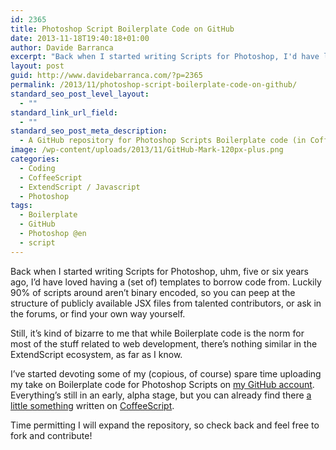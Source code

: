 ```yaml
---
id: 2365
title: Photoshop Script Boilerplate Code on GitHub
date: 2013-11-18T19:40:18+01:00
author: Davide Barranca
excerpt: "Back when I started writing Scripts for Photoshop, I'd have loved having Boilerplate code to borrow and learn from. I've put a repository on GitHub with my take on that - still in early, alpha stage but some CoffeeScript stuff is there, ready to be forked: feel free to contribute!"
layout: post
guid: http://www.davidebarranca.com/?p=2365
permalink: /2013/11/photoshop-script-boilerplate-code-on-github/
standard_seo_post_level_layout:
  - ""
standard_link_url_field:
  - ""
standard_seo_post_meta_description:
  - A GitHub repository for Photoshop Scripts Boilerplate code (in CoffeeScript, and ExtendScript / Javascript)
image: /wp-content/uploads/2013/11/GitHub-Mark-120px-plus.png
categories:
  - Coding
  - CoffeeScript
  - ExtendScript / Javascript
  - Photoshop
tags:
  - Boilerplate
  - GitHub
  - Photoshop @en
  - script
---
```

<div class="pf-content">
  <p>
    Back when I started writing Scripts for Photoshop, uhm, five or six years ago, I&#8217;d have loved having a (set of) templates to borrow code from. Luckily 90% of scripts around aren&#8217;t binary encoded, so you can peep at the structure of publicly available JSX files from talented contributors, or ask in the forums, or find your own way yourself.
  </p>

  <p>
    Still, it&#8217;s kind of bizarre to me that while Boilerplate code is the norm for most of the stuff related to web development, there&#8217;s nothing similar in the <span itemprop="mentions">ExtendScript</span> ecosystem, as far as I know.
  </p>

  <p>
    I&#8217;ve started devoting some of my (copious, of course) spare time uploading my take on <span itemprop="about">Boilerplate code for Photoshop Scripts on <a title="Davide Barranca on GitHub" href="https://github.com/undavide" target="_blank">my GitHub account</a></span>. Everything&#8217;s still in an early, alpha stage, but you can already find there <a title="PS Script Boilerplate" href="https://github.com/undavide/PS-Script-Boilerplate" target="_blank" itemprop="url">a little something</a> written on <a title="CoffeeScript" href="http://www.coffeescript.org" target="_blank"><span itemprop="mentions">CoffeeScript</span></a>.
  </p>

  <p>
    Time permitting I will expand the repository, so check back and feel free to fork and contribute!
  </p>
</div>
